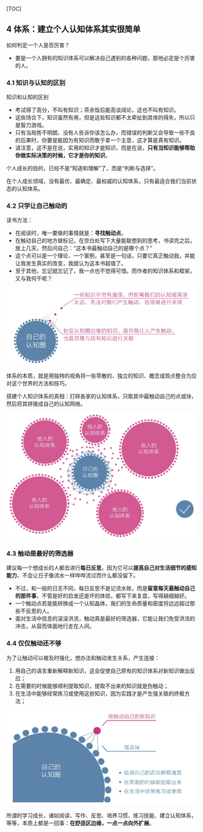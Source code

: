 
[TOC]

## 4 体系：建立个人认知体系其实很简单

如何判定一个人是否厉害？
- 要是一个人拥有的知识体系可以解决自己遇到的各种问题，那他必定是个厉害的人。

### 4.1 知识与认知的区别

知识和认知的区别
- 考试得了高分，不叫有知识；茶余饭后能高谈阔论，这也不叫有知识。
- 这些场合下，知识虽然有用，但是这些知识都不太牵扯到具体的得失，所以只是智力游戏。
- 只有当局势不明朗、没有人告诉你该怎么办，而错误的判断又会导致一些不良的后果时，你要是能因为有知识而敢于拿一个主意，这才算是真有知识。
- 请注意，这不是在说，实用的知识才是知识，而是在说，**只有当知识能够帮助你做实际决策的时候，它才是你的知识**。

个人成长的目的，已经不是“知道和理解”了，而是“判断与选择”。

在个人成长领域，没有最优、最确定、最权威的认知体系，只有最适合我们当前状态的认知体系。

### 4.2 只学让自己触动的

读书方法：
- 在阅读时，唯一要做的事情就是：**寻找触动点**。
- 在触动自己的地方做标记，在空白处写下大量能联想到的思考，书读完之后，放上几天，然后问自己：“这本书最触动自己的是哪个点？”
- 这个点可以是一个理论、一个案例，甚至是一句话，只要它真正触动我，并能让我发生真实的改变，我就认为这本书超值了。
- 至于其他，忘记就忘记了，我一点也不觉得可惜。而作者的知识体系和框架，又与我何干呢？

![在认知圈边缘扩展最有效](./pic/在认知圈边缘扩展最有效.jpeg)

体系的本质，就是用独特的视角将一些零散的、独立的知识、概念或观点整合为应对这个世界的方法和技巧。

搭建个人知识体系的真相：打碎各家的认知体系，只取其中最触动自己的点或块，然后将其拼接成自己的认知网络。

![建立认知体系，关联各家的“触动碎片”](./pic/建立认知体系，关联各家的“触动碎片”.jpeg)

### 4.3 触动是最好的筛选器

建议每一个想成长的人都去进行**每日反思**，因为它可以**提高自己对生活细节的感知能力**，不会让日子像流水一样哗哗流过而什么都没留下。
- 不过，和一般的日志不同，每日反思不是记流水账，而是**留意每天最触动自己的那件事**，不管是好的启发还是坏的体验，都写下来复盘，写得越细越好。
- 一个触动点若是能转换成一个认知晶体，我们的生命质量和密度将远远超过那些不反思的人。
- 面对生活中信息的滚滚洪流，触动真是最好的筛选器，它能让我们免受洪流的冲击，从容而体面地行走在人间。

### 4.4 仅仅触动还不够

为了让触动可以被及时强化，想办法和触动发生关系，产生连接：
1. 用自己的语言重新解释新知识，这会促使自己原有的知识体系对新知识做出反应；
2. 在需要的时候能够顺利提取知识，提取不出来的知识就是伪触动；
3. 在生活中能够经常练习或使用这些知识，因为实践才是产生强关联的终极方法；

![有效关联新知识三个方面](./pic/有效关联新知识三个方面.jpeg)

所谓的学习成长，诸如阅读、写作、反思、培养习惯、练习技能、建立认知体系，等等，本质上都是一回事：**在舒适区边缘，一点一点向外扩展**。
